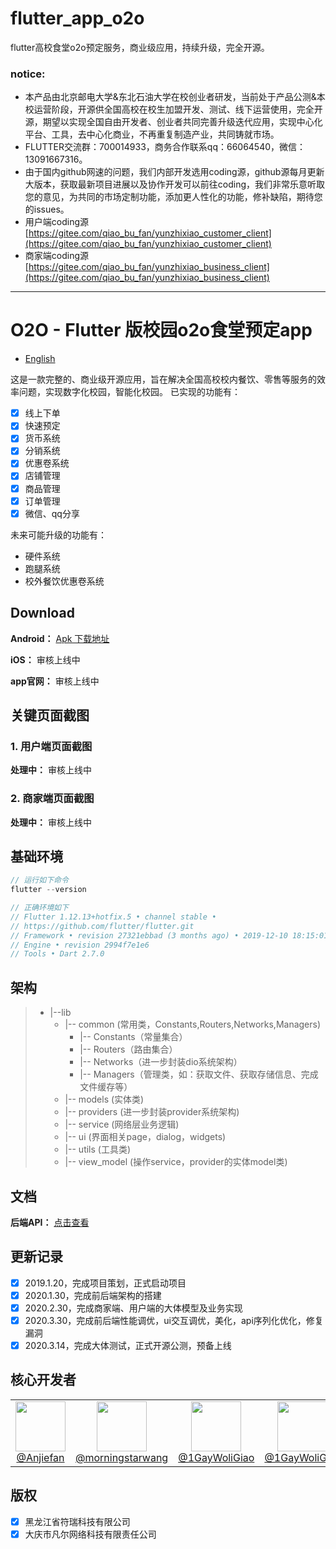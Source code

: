 # flutter_app_o2o
flutter高校食堂o2o预定服务，商业级应用，持续升级，完全开源。
### notice:
- 本产品由北京邮电大学&东北石油大学在校创业者研发，当前处于产品公测&本校运营阶段，开源供全国高校在校生加盟开发、测试、线下运营使用，完全开源，期望以实现全国自由开发者、创业者共同完善升级迭代应用，实现中心化平台、工具，去中心化商业，不再重复制造产业，共同铸就市场。
- FLUTTER交流群：700014933，商务合作联系qq：66064540，微信：13091667316。
- 由于国内github网速的问题，我们内部开发选用coding源，github源每月更新大版本，获取最新项目进展以及协作开发可以前往coding，我们非常乐意听取您的意见，为共同的市场定制功能，添加更人性化的功能，修补缺陷，期待您的issues。
- 用户端coding源[https://gitee.com/qiao_bu_fan/yunzhixiao_customer_client](https://gitee.com/qiao_bu_fan/yunzhixiao_customer_client)
- 商家端coding源[https://gitee.com/qiao_bu_fan/yunzhixiao_business_client](https://gitee.com/qiao_bu_fan/yunzhixiao_business_client)
---
# O2O - Flutter 版校园o2o食堂预定app

- [English](https://github.com/Anjiefan/flutter_app_o2o/blob/master/README_EN.md)

这是一款完整的、商业级开源应用，旨在解决全国高校校内餐饮、零售等服务的效率问题，实现数字化校园，智能化校园。
已实现的功能有：
- [x] 线上下单
- [x] 快速预定
- [x] 货币系统
- [x] 分销系统
- [x] 优惠卷系统
- [x] 店铺管理
- [x] 商品管理
- [x] 订单管理
- [x] 微信、qq分享

未来可能升级的功能有：
- 硬件系统
- 跑腿系统
- 校外餐饮优惠卷系统

## Download

**Android：** [Apk 下载地址](https://github.com/Mayandev/morec/raw/master/Morec.apk)

**iOS：** 审核上线中

**app官网：** 审核上线中

## 关键页面截图

### 1. 用户端页面截图
**处理中：** 审核上线中
### 2. 商家端页面截图
**处理中：** 审核上线中

## 基础环境
```dart
// 运行如下命令
flutter --version

// 正确环境如下
// Flutter 1.12.13+hotfix.5 • channel stable •
// https://github.com/flutter/flutter.git
// Framework • revision 27321ebbad (3 months ago) • 2019-12-10 18:15:01 -0800
// Engine • revision 2994f7e1e6
// Tools • Dart 2.7.0
```
## 架构
>- |--lib
>    - |-- common (常用类，Constants,Routers,Networks,Managers)
>        - |-- Constants（常量集合）
>        - |-- Routers（路由集合）
>        - |-- Networks（进一步封装dio系统架构）
>        - |-- Managers（管理类，如：获取文件、获取存储信息、完成文件缓存等）
>    - |-- models (实体类)
>    - |-- providers (进一步封装provider系统架构)
>    - |-- service (网络层业务逻辑)
>    - |-- ui (界面相关page，dialog，widgets)
>    - |-- utils (工具类)
>    - |-- view_model (操作service，provider的实体model类)

## 文档
**后端API：** [点击查看](http://stg-finerit.leanapp.cn/finerit/)

## 更新记录
- [x] 2019.1.20，完成项目策划，正式启动项目
- [x] 2020.1.30，完成前后端架构的搭建
- [x] 2020.2.30，完成商家端、用户端的大体模型及业务实现
- [x] 2020.3.30，完成前后端性能调优，ui交互调优，美化，api序列化优化，修复漏洞
- [x] 2020.3.14，完成大体测试，正式开源公测，预备上线
## 核心开发者
<table>
  <tbody>
    <tr>
      <td align="center" width="80" valign="top">
        <img height="80" width="80" src="https://avatars0.githubusercontent.com/u/34623459?s=460&u=5dbbca37304268f8cd1c7ebb94821f0f295a60d4&v=4">
        <br>
        <a href="https://github.com/Anjiefan">@Anjiefan</a>
      </td>
      <td align="center" width="80" valign="top">
        <img height="80" width="80"  src="https://avatars0.githubusercontent.com/u/41356695?s=64&v=4">
        <br>
        <a href="https://github.com/morningstarwang">@morningstarwang</a>
      </td>
         <td align="center" width="80" valign="top">
        <img height="80" width="80"  src="https://avatars0.githubusercontent.com/u/47547284?s=460&v=4">
        <br>
        <a href="https://github.com/1GayWoliGiao">@1GayWoliGiao</a>
      </td>
       <td align="center" width="80" valign="top">
        <img height="80" width="80"  src="https://avatars2.githubusercontent.com/u/34328687?s=400&u=84f1d2b4ccdf3259a2296672dfbf903dd0c9304f&v=4">
        <br>
        <a href="https://github.com/jypjypjypjyp">@1GayWoliGiao</a>
      </td>
   </tr>
  </tbody>
</table>

## 版权
- [x] 黑龙江省符瑞科技有限公司
- [x] 大庆市凡尔网络科技有限责任公司
